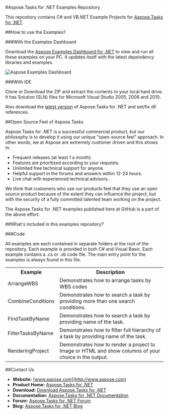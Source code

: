 #Aspose.Tasks for .NET Examples Repository

This repository contains C# and VB.NET Example Projects for [Aspose.Tasks for .NET](http://www.aspose.com/categories/.net-components/aspose.tasks-for-.net/default.aspx).

##How to use the Examples?

###With the Examples Dashboard

Download the [Aspose Examples Dashboard for .NET](http://www.aspose.com/community/files/51/.net-components/aspose-examples-for-.net/default.aspx) to view and run all these examples on your PC. It updates itself with the latest dependency libraries and examples.

![Aspose Examples Dashboard](http://www.aspose.com/blogs/wp-content/uploads/2013/04/Dotnet-Dashboard.png "Aspose Examples Dashboard")

###With IDE

Clone or Download the ZIP and extract the contents to your local hard drive. It has Solution (SLN) files for Microsoft Visual Studio 2005, 2008 and 2010.

Also download the [latest version](http://www.aspose.com/community/files/51/.net-components/aspose.tasks-for-.net/default.aspx) of Aspose.Tasks for .NET and set/fix dll references.

##Open Source Feel of Aspose.Tasks

Aspose.Tasks for .NET is a successful commercial product, but our philosophy is to develop it using our unique "open-source feel" approach. In other words, we at Aspose are extremely customer driven and this shows in:
+ Frequent releases (at least 1 a month).
+ Features are prioritized according to your requests.
+ Unlimited free technical support for anyone.
+ Helpful support in the forums and answers within 12-24 hours.
+ Live chat with experienced technical advisors.
 
We think that customers who use our products feel that they use an open source product because of the extent they can influence the project, but with the security of a fully committed talented team working on the project.

The Aspose.Tasks for .NET examples published here at GitHub is a part of the above effort.

##What's included in this examples repository?

###Code

All examples are each contained in separate folders at the root of the repository. Each example is provided in both C# and Visual Basic. Each example contains a .cs or .vb code file. The main entry point for the examples is always found in this file.

<table>
  <tr><th>Example<th>Description</th></tr>
  <tr><td>ArrangeWBS</td><td>Demonstrates how to arrange tasks by WBS codes</td></tr>
  <tr><td>CombineConditions</td><td>Demonstrates how to search a task by providing more than one search conditions.</td></tr>
  <tr><td>FindTaskByName</td><td>Demonstrates how to search a task by providing name of the task.</td></tr>
  <tr><td>FilterTasksByName</td><td>Demonstrates how to filter full hierarchy of a task by providing name of the task.</td></tr>
  <tr><td>RenderingProject</td><td>Demonstrates how to render a project to Image or HTML and show columns of your choice in the output.</td></tr>
</table>

##Contact Us

+ **Website:** [www.aspose.com](http://www.aspose.com)
+ **Product Home:** [Aspose.Tasks for .NET](http://www.aspose.com/categories/.net-components/aspose.tasks-for-.net/default.aspx)
+ **Download:** [Download Aspose.Tasks for .NET](http://www.aspose.com/community/files/51/.net-components/aspose.tasks-for-.net/default.aspx)
+ **Documentation:** [Aspose.Tasks for .NET Documentation](http://www.aspose.com/documentation/.net-components/aspose.tasks-for-.net/index.html)
+ **Forum:** [Aspose.Tasks for .NET Forum](http://www.aspose.com/community/forums/aspose.tasks-product-family/96/showforum.aspx)
+ **Blog:** [Aspose.Tasks for .NET Blog](http://www.aspose.com/blogs/aspose-products/aspose-tasks-product-family.html)
